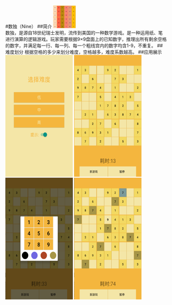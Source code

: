 #数独（Nine）
##简介
<img src = "https://github.com/kukajenny/Ninedemo/blob/master/SceenShots/icon.jpg" width=70 height=70><br>
数独，是源自18世纪瑞士发明，流传到美国的一种数学游戏。是一种运用纸、笔进行演算的逻辑游戏。玩家需要根据9×9盘面上的已知数字，推理出所有剩余空格的数字，并满足每一行、每一列、每一个粗线宫内的数字均含1-9，不重复。
##难度划分
根据空格的多少来划分难度，空格越多，难度系数越高。
##应用展示
<img src="https://github.com/kukajenny/Ninedemo/blob/master/SceenShots/nine_select.png" width="210" height="380"/> 
<img src="https://github.com/kukajenny/Ninedemo/blob/master/SceenShots/nine_game.png" width="210" height="380"/> 
<img src="https://github.com/kukajenny/Ninedemo/blob/master/SceenShots/nine_game_num.png" width="210" height="380"/> 
<img src="https://github.com/kukajenny/Ninedemo/blob/master/SceenShots/nine_hint.png" width="210" height="380"/> 


